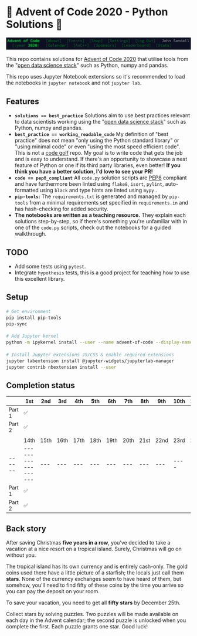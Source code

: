 # 🎄 Advent of Code 2020 - Python Solutions 🐍

![Advent of Code Screenshot](./images/aoc_screenshot.png)

This repo contains solutions for [Advent of Code 2020](https://adventofcode.com/2020/) that utilise
tools from the "[open data science stack](https://pydata.org/about/)" such as Python, numpy and
pandas.

This repo uses Jupyter Notebook extensions so it's recommended to load the notebooks in `jupyter
notebook` and not `jupyter lab`.

## Features

- **`solutions == best_practice`** Solutions aim to use best practices relevant to data scientists
  working using the "[open data science stack](https://pydata.org/about/)" such as Python, numpy
  and pandas.
- **`best_practice == working_readable_code`** My definition of "best practice" does not mean "only
  using the Python standard library" or "using minimal code" or even "using the most speed
  efficient code". This is not a [code golf](https://en.wikipedia.org/wiki/Code_golf) repo. My goal
  is to write code that gets the job and is easy to understand. If there's an opportunity to
  showcase a neat feature of Python or one if its third party libraries, even better! **If you
  think you have a better solution, I'd love to see your PR!**
- **`code == pep8_compliant`** All `code.py` solution scripts are
  [PEP8](https://www.python.org/dev/peps/pep-0008/) compliant and have furthermore been linted
  using `flake8`, `isort`, `pylint`, auto-formatted using `black` and type hints are linted using
  `mypy` .
- **`pip-tools`:** The `requirements.txt` is generated and managed by `pip-tools` from a minimal
  requirements set specified in `requirements.in` and has hash-checking for added security.
- **The notebooks are written as a teaching resource.** They explain each solutions step-by-step,
  so if there's something you're unfamiliar with in one of the `code.py` scripts, check out the
  notebooks for a guided walkthrough.

## TODO

- Add some tests using `pytest`.
- Integrate `hypothesis` tests, this is a good project for teaching how to use this excellent
  library.

## Setup

```bash
# Get environment
pip install pip-tools
pip-sync

# Add Jupyter kernel
python -m ipykernel install --user --name advent-of-code --display-name "Python (advent-of-code)"

# Install Jupyter extensions JS/CSS & enable required extensions
jupyter labextension install @jupyter-widgets/jupyterlab-manager
jupyter contrib nbextension install --user
```

## Completion status

|        | 1st                | 2nd  | 3rd  | 4th  | 5th  | 6th  | 7th  | 8th  | 9th  | 10th | 11th | 12th | 13th |
| ------ | ------------------ | ---- | ---- | ---- | ---- | ---- | ---- | ---- | ---- | ---- | ---- | ---- | ---- |
| Part 1 | :white_check_mark: |      |      |      |      |      |      |      |      |      |      |      |      |
| Part 2 | :white_check_mark: |      |      |      |      |      |      |      |      |      |      |      |      |
|        |                    |      |      |      |      |      |      |      |      |      |      |      |      |
|        | 14th               | 15th | 16th | 17th | 18th | 19th | 20th | 21st | 22nd | 23rd | 24th | 25th |      |
| ------ | ------------------ | ---  | ---  | ---  | ---  | ---  | ---  | ---  | ---  | ---- | ---- | ---- |      |
| Part 1 | :white_check_mark: |      |      |      |      |      |      |      |      |      |      |      |      |
| Part 2 | :white_check_mark: |      |      |      |      |      |      |      |      |      |      |      |      |

## Back story

After saving Christmas **five years in a row**, you've decided to take a vacation at a nice resort
on a tropical island. Surely, Christmas will go on without you.

The tropical island has its own currency and is entirely cash-only. The gold coins used there have
a little picture of a starfish; the locals just call them **stars**. None of the currency exchanges
seem to have heard of them, but somehow, you'll need to find fifty of these coins by the time you
arrive so you can pay the deposit on your room.

To save your vacation, you need to get all **fifty stars** by December 25th.

Collect stars by solving puzzles. Two puzzles will be made available on each day in the Advent
calendar; the second puzzle is unlocked when you complete the first. Each puzzle grants one star.
Good luck!
